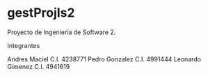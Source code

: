 # gestProjIs2
Proyecto de Ingeniería de Software 2.

Integrantes

Andres Maciel  C.I. 4238771
Pedro Gonzalez C.I. 4991444
Leonardo Gimenez C.I. 4941619
